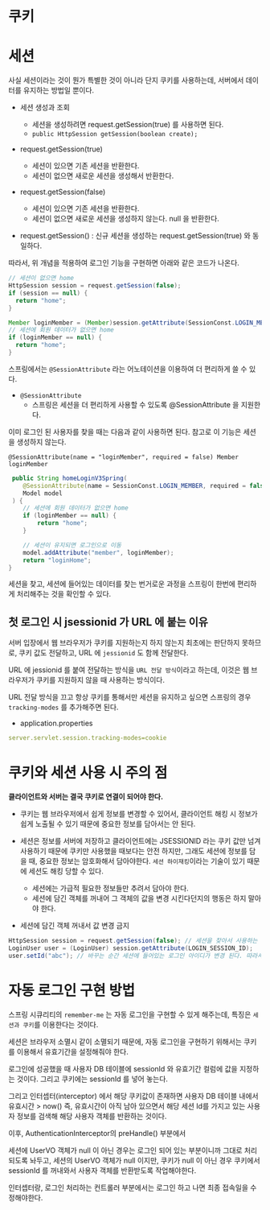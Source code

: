 # 쿠키

# 세션

사실 세션이라는 것이 뭔가 특별한 것이 아니라 단지 쿠키를 사용하는데, 서버에서 데이터를 유지하는 방법일 뿐이다.

- 세션 생성과 조회
  - 세션을 생성하려면 request.getSession(true) 를 사용하면 된다.
  - `public HttpSession getSession(boolean create);`

- request.getSession(true)
  - 세션이 있으면 기존 세션을 반환한다.
  - 세션이 없으면 새로운 세션을 생성해서 반환한다.
- request.getSession(false)
  - 세션이 있으면 기존 세션을 반환한다.
  - 세션이 없으면 새로운 세션을 생성하지 않는다. null 을 반환한다.
- request.getSession() : 신규 세션을 생성하는 request.getSession(true) 와 동일하다.

따라서, 위 개념을 적용하여 로그인 기능을 구현하면 아래와 같은 코드가 나온다.

```java
// 세션이 없으면 home
HttpSession session = request.getSession(false);
if (session == null) {
  return "home";
}

Member loginMember = (Member)session.getAttribute(SessionConst.LOGIN_MEMBER);
// 세션에 회원 데이터가 없으면 home
if (loginMember == null) {
  return "home";
}
```

스프링에서는 `@SessionAttribute` 라는 어노테이션을 이용하여 더 편리하게 쓸 수 있다.

- `@SessionAttribute`
  - 스프링은 세션을 더 편리하게 사용할 수 있도록 @SessionAttribute 을 지원한다.

이미 로그인 된 사용자를 찾을 때는 다음과 같이 사용하면 된다. 참고로 이 기능은 세션을 생성하지 않는다.

`@SessionAttribute(name = "loginMember", required = false) Member loginMember`

```java
 public String homeLoginV3Spring(
    @SessionAttribute(name = SessionConst.LOGIN_MEMBER, required = false) Member loginMember,
    Model model
 ) {
    // 세션에 회원 데이터가 없으면 home
    if (loginMember == null) {
        return "home";
    }

    // 세션이 유지되면 로그인으로 이동
    model.addAttribute("member", loginMember);
    return "loginHome";
}
```

세션을 찾고, 세션에 들어있는 데이터를 찾는 번거로운 과정을 스프링이 한번에 편리하게 처리해주는 것을 확인할 수 있다.

## 첫 로그인 시 jsessionid 가 URL 에 붙는 이유

서버 입장에서 웹 브라우저가 쿠키를 지원하는지 하지 않는지 최초에는 판단하지 못하므로, 쿠키 값도 전달하고, URL 에 `jessionid` 도 함께 전달한다.

URL 에 jessionid 를 붙여 전달하는 방식을 `URL 전달 방식`이라고 하는데, 이것은 웹 브라우저가 쿠키를 지원하지 않을 때 사용하는 방식이다.

URL 전달 방식을 끄고 항상 쿠키를 통해서만 세션을 유지하고 싶으면 스프링의 경우 `tracking-modes` 를 추가해주면 된다.

- application.properties

```yml
server.servlet.session.tracking-modes=cookie
```

# 쿠키와 세션 사용 시 주의 점

__클라이언트와 서버는 결국 쿠키로 연결이 되어야 한다.__

- 쿠키는 웹 브라우저에서 쉽게 정보를 변경할 수 있어서, 클라이언트 해킹 시 정보가 쉽게 노출될 수 있기 때문에 중요한 정보를 담아서는 안 된다.
- 세션은 정보를 서버에 저장하고 클라이언트에는 JSESSIONID 라는 쿠키 값만 넘겨 사용하기 때문에 쿠키만 사용했을 때보다는 안전 하지만, 그래도 세션에 정보를 담을 때, 중요한 정보는 암호화해서 담아야한다. `세션 하이재킹`이라는 기술이 있기 때문에 세션도 해킹 당할 수 있다.
  - 세션에는 가급적 필요한 정보들만 추려서 담아야 한다.
  - 세션에 담긴 객체를 꺼내어 그 객체의 값을 변경 시킨다던지의 행동은 하지 말아야 한다.

- 세션에 담긴 객체 꺼내서 값 변경 금지

```java
HttpSession session = request.getSession(false); // 세션을 찾아서 사용하는 시점에는 false 를 주어서 세션을 생성하지 않아야 한다.
LoginUser user = (LoginUser) session.getAttribute(LOGIN_SESSION_ID);
user.setId("abc"); // 바꾸는 순간 세션에 들어있는 로그인 아이디가 변경 된다. 따라서 이러한 코드는 짜지 말아야 한다.
```

# 자동 로그인 구현 방법

스프링 시큐리티의 `remember-me` 는 자동 로그인을 구현할 수 있게 해주는데, 특징은 `세션과 쿠키`를 이용한다는 것이다.

세션은 브라우저 소멸시 같이 소멸되기 때문에, 자동 로그인을 구현하기 위해서는 쿠키를 이용해서 유효기간을 설정해줘야 한다.

로그인에 성공했을 때 사용자 DB 테이블에 sessionId 와 유효기간 컬럼에 값을 지정하는 것이다. 그리고 쿠키에는 sessionId 를 넣어 놓는다.

그리고 인터셉터(interceptor) 에서 해당 쿠키값이 존재하면 사용자 DB 테이블 내에서 유효시간 > now() 즉, 유효시간이 아직 남아 있으면서 해당 세션 Id를 가지고 있는 사용자 정보를 검색해 해당 사용자 객체를 반환하는 것이다.

이후, AuthenticationInterceptor의 preHandle() 부분에서

세션에 UserVO 객체가 null 이 아닌 경우는 로그인 되어 있는 부분이니까 그대로 처리되도록 놔두고, 세션의 UserVO 객체가 null 이지만, 쿠키가 null 이 아닌 경우 쿠키에서 sessionId 를 꺼내와서 사용자 객체를 반환받도록 작업해야한다.

인터셉터랑, 로그인 처리하는 컨트롤러 부분에서는 로그인 하고 나면 최종 접속일을 수정해야한다.
